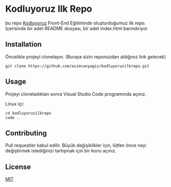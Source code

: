 # Kodluyoruz Ilk Repo
bu repo [Kodluyoruz](kodluyoruz.org) Front-End Eğitiminde oluşturduğumuz ilk repo. İçerisinde bir adet README dosyası, bir adet index.html barındırıyor

## Installation
Öncelikle projeyi clonelayın. (Buraya sizin reponuzdan aldığınız link gelecek)

```
git clone https://github.com/asimcanyagiz/kodluyoruzilkrepo.git
```

## Usage
Projeyi cloneladıktan sonra Visual Studio Code programında açınız.

Linux içi:
```
cd kodluyoruzilkrepo
code .
```

## Contributing
Pull requestler kabul edilir. Büyük değişiklikler için, lütfen önce neyi değiştirmek istediğinizi tartışmak için bir konu açınız.

## License
[MIT](https://choosealicense.com/licenses/mit/)
